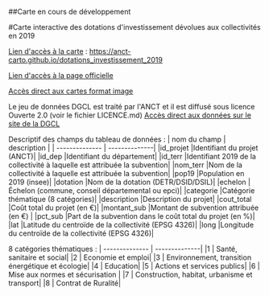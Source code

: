 ##Carte en cours de développement

#Carte interactive des dotations d'investissement dévolues aux collectivités en 2019
	
[Lien d'accès à la carte](https://anct-carto.github.io/dotations_investissement_2019) : https://anct-carto.github.io/dotations_investissement_2019

[Lien d'accès à la page officielle](http://www.cohesion-territoires.gouv.fr/dotations-collectivites/)

[Accès direct aux cartes format image](https://cartotheque.cget.gouv.fr/cartes)

Le jeu de données DGCL est traité par l'ANCT et il est diffusé sous licence Ouverte 2.0 (voir le fichier LICENCE.md)
[Accès direct aux données sur le site de la DGCL](http://www.dotations-dgcl.interieur.gouv.fr/consultation/dotations_en_ligne.php)
	
Descriptif des champs du tableau de données :
| nom du champ | description |
| -------------- | --------------|
|id_projet	|Identifiant du projet (ANCT)|
|id_dep	|Identifiant du département|
|id_terr	|Identifiant 2019 de la collectivité à laquelle est attribuée la subvention|
|nom_terr	|Nom de la collectivité à laquelle est attribuée la subvention|
|pop19	|Population en 2019 (insee)|
|dotation	|Nom de la dotation (DETR/DSID/DSIL)|
|echelon	|Échelon (commune, conseil départemental ou epci)|
|categorie	|Catégorie thématique (8 catégories)|
|description	|Description du projet|
|cout_total	|Coût total du projet (en €)|
|montant_sub	|Montant de subvention attribuée (en €) |
|pct_sub	|Part de la subvention dans le coût total du projet (en %)|
|lat	|Latitude du centroïde de la collectivité (EPSG 4326)|
|long	|Longitude du centroïde de la collectivité (EPSG 4326)|

8 catégories thématiques :
| -------------- | --------------|
|1 | Santé, sanitaire et social|
|2 | Economie et emploi|
|3 | Environnement, transition énergétique et écologie|
|4 | Education|
|5 | Actions et services publics|
|6 | Mise aux normes et sécurisation |
|7 | Construction, habitat, urbanisme et transport|
|8 | Contrat de Ruralité|

